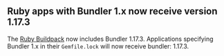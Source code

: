 ## Ruby apps with Bundler 1.x now receive version 1.17.3

The [Ruby Buildpack](https://devcenter.heroku.com/articles/ruby-support#libraries) now includes Bundler 1.17.3. Applications specifying Bundler 1.x in their `Gemfile.lock` will now receive bundler: 1.17.3.
